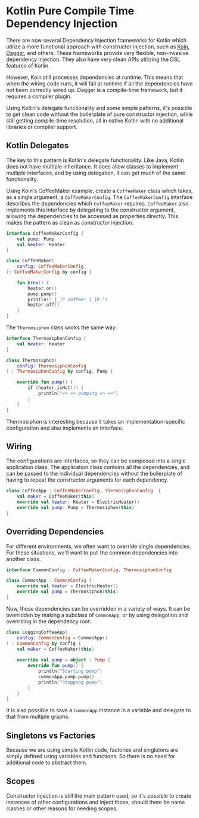 # Kotlin Pure Compile Time Dependency Injection

There are now several Dependency Injection frameworks for Kotlin which utilize a more functional approach with constructor injection, such as [Koin](https://insert-koin.io), [Dagger](https://dagger.dev), and others. These frameworks provide very flexible, non-invasive dependency injection. They also have very clean APIs utilizing the DSL features of Kotlin. 

However, Koin still processes dependencies at runtime. This means that when the wiring code runs, it will fail at runtime if all the dependencies have not been correctly wired up. Dagger is a compile-time framework, but it requires a compiler plugin. 

Using Kotlin's delegate functionality and some simple patterns, it's possible to get clean code without the boilerplate of pure constructor injection, while still getting compile-time resolution, all in native Kotlin with no additional libraries or compiler support.

## Kotlin Delegates

The key to this pattern is Kotlin's delegate functionality. Like Java, Kotlin does not have multiple inheritance. It does allow classes to implement multiple interfaces, and by using delegation, it can get much of the same functionality. 

Using Koin's CoffeeMaker example, create a `CoffeeMaker` class which takes, as a single argument, a `CoffeeMakerConfig`. The `CoffeeMakerConfig` interface describes the dependencies which `CoffeeMaker` requires. `CoffeeMaker` also implements this interface by delegating to the constructor argument, allowing the dependencies to be accessed as properties directly. This makes the pattern as clean as constructor injection.

```kotlin
interface CoffeeMakerConfig {
    val pump: Pump
    val heater: Heater
}

class CoffeeMaker(
    config: CoffeeMakerConfig
): CoffeeMakerConfig by config {

    fun brew() {
        heater.on()
        pump.pump()
        println(" [_]P coffee! [_]P ")
        heater.off()
    }
}
```

The `Thermosiphon` class works the same way:

```kotlin
interface ThermosiphonConfig {
    val heater: Heater
}

class Thermosiphon(
    config: ThermosiphonConfig
) : ThermosiphonConfig by config, Pump {

    override fun pump() {
        if (heater.isHot()) {
            println("=> => pumping => =>")
        }
    }
}
```

Thermosiphon is interesting because it takes an implementation-specific configuration and also implements an interface. 

## Wiring

The configurations are interfaces, so they can be composed into a single application class. The application class contains all the dependencies, and can be passed to the individual dependencies without the boilerplate of having to repeat the constructor arguments for each dependency. 

```kotlin
class CoffeeApp : CoffeeMakerConfig, ThermosiphonConfig  {
    val maker = CoffeeMaker(this)
    override val heater: Heater = ElectricHeater()
    override val pump: Pump = Thermosiphon(this)
}
```

## Overriding Dependencies

For different environments, we often want to override single dependencies. For these situations, we'll want to pull the common dependencies into another class. 

```kotlin
interface CommonConfig : CoffeeMakerConfig, ThermosiphonConfig

class CommonApp : CommonConfig {
    override val heater = ElectricHeater()
    override val pump = Thermosiphon(this)
}
```

Now, these dependencies can be overridden in a variety of ways. It can be overridden by making a subclass of `CommonApp`, or by using delegation and overriding in the dependency root:

```kotlin
class LoggingCoffeeApp(
    config: CommonConfig = CommonApp()
) : CommonConfig by config {
    val maker = CoffeeMaker(this)
    
    override val pump = object : Pump {
        override fun pump() {
            println("Starting pump")
            commonApp.pump.pump()
            println("Stopping pump")
        }
    }
}
```

It is also possible to save a `CommonApp` instance in a variable and delegate to that from multiple graphs. 

## Singletons vs Factories

Because we are using simple Kotlin code, factories and singletons are simply defined using variables and functions. So there is no need for additional code to abstract them. 

## Scopes

Constructor injection is still the main pattern used, so it's possible to create instances of other configurations and inject those, should there be name clashes or other reasons for needing scopes.










